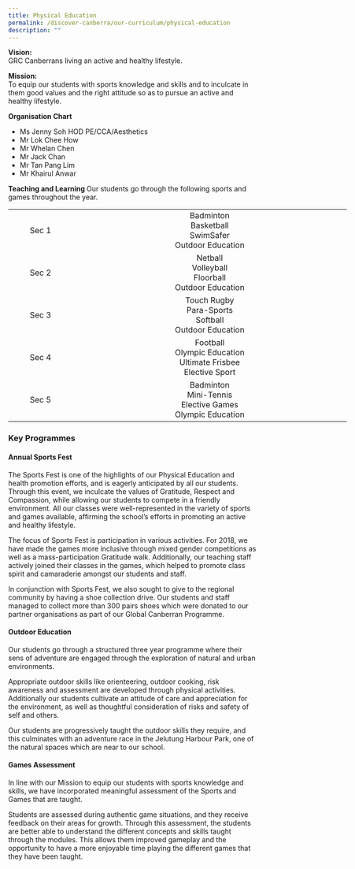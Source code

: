 ```yaml
---
title: Physical Education
permalink: /discover-canberra/our-curriculum/physical-education
description: ""
---
```

<p><strong>Vision:<br /></strong>GRC Canberrans living an active and healthy lifestyle.</p>
<p><strong>Mission:<br /></strong>To equip our students with sports knowledge and skills and to inculcate in them good values and the right attitude so as to pursue an active and healthy lifestyle.</p>
<p><strong>Organisation Chart</strong></p>
<ul>
<li>Ms Jenny Soh HOD PE/CCA/Aesthetics</li>
<li>Mr Lok Chee How</li>
<li>Mr Whelan Chen</li>
<li>Mr Jack Chan</li>
<li>Mr Tan Pang Lim</li>
<li>Mr Khairul Anwar</li>
</ul>
<p><strong>Teaching and Learning&nbsp;</strong>Our students go through the following sports and games throughout the year.</p>
<table class="iveo_table ives_tab_simple3 ive_eobj_center" style="width: 688px;" cellspacing="0" cellpadding="0" align="center">
<tbody>
<tr>
<td style="width: 119.016px; text-align: center;">Sec 1</td>
<td style="width: 562.984px; text-align: center;">Badminton<br />Basketball<br />SwimSafer<br />Outdoor Education</td>
</tr>
<tr>
<td style="width: 119.016px; text-align: center;">Sec 2</td>
<td style="width: 562.984px; text-align: center;">Netball<br />Volleyball<br />Floorball<br />Outdoor Education</td>
</tr>
<tr>
<td style="width: 119.016px; text-align: center;">Sec 3</td>
<td style="width: 562.984px; text-align: center;">Touch Rugby<br />Para-Sports<br />Softball<br />Outdoor Education</td>
</tr>
<tr>
<td style="width: 119.016px; text-align: center;">Sec 4</td>
<td style="width: 562.984px; text-align: center;">Football<br />Olympic Education<br />Ultimate Frisbee<br />Elective Sport</td>
</tr>
<tr>
<td style="width: 119.016px; text-align: center;">Sec 5</td>
<td style="width: 562.984px; text-align: center;">Badminton<br />Mini-Tennis<br />Elective Games<br />Olympic Education</td>
</tr>
</tbody>
</table>
<div>
<h3><strong>Key Programmes</strong></h3>
</div>
<div>
<h4><strong>Annual Sports Fest</strong></h4>
<div>
<p>The Sports Fest is one of the highlights of our Physical Education and health promotion efforts, and is eagerly anticipated by all our students. Through this event, we inculcate the values of Gratitude, Respect and Compassion, while allowing our students to compete in a friendly environment. All our classes were well-represented in the variety of sports and games available, affirming the school&rsquo;s efforts in promoting an active and healthy lifestyle.</p>
<p>The focus of Sports Fest is participation in various activities. For 2018, we have made the games more inclusive through mixed gender competitions as well as a mass-participation Gratitude walk. Additionally, our teaching staff actively joined their classes in the games, which helped to promote class spirit and camaraderie amongst our students and staff.</p>
<p>In conjunction with Sports Fest, we also sought to give to the regional community by having a shoe collection drive. Our students and staff managed to collect more than 300 pairs shoes which were donated to our partner organisations as part of our Global Canberran Programme.</p>
<h4><strong>Outdoor Education</strong></h4>
<div>
<p>Our students go through a structured three year programme where their sens of adventure are engaged through the exploration of natural and urban environments.</p>
<p>Appropriate outdoor skills like orienteering, outdoor cooking, risk awareness and assessment are developed through physical activities. Additionally our students cultivate an attitude of care and appreciation for the environment, as well as thoughtful consideration of risks and safety of self and others.</p>
<p>Our students are progressively taught the outdoor skills they require, and this culminates with an adventure race in the Jelutung Harbour Park, one of the natural spaces which are near to our school.</p>
<h4><strong>Games Assessment</strong></h4>
<div>
<p>In line with our Mission to equip our students with sports knowledge and skills, we have incorporated meaningful assessment of the Sports and Games that are taught.</p>
<p>Students are assessed during authentic game situations, and they receive feedback on their areas for growth. Through this assessment, the students are better able to understand the different concepts and skills taught through the modules. This allows them improved gameplay and the opportunity to have a more enjoyable time playing the different games that they have been taught.</p>
</div>
</div>